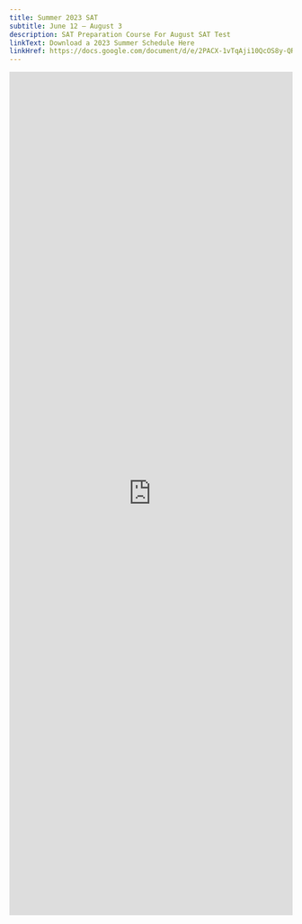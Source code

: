 ```yaml
---
title: Summer 2023 SAT
subtitle: June 12 – August 3
description: SAT Preparation Course For August SAT Test
linkText: Download a 2023 Summer Schedule Here
linkHref: https://docs.google.com/document/d/e/2PACX-1vTqAji10QcOS8y-QRjSsUoHmhPHfUerVZM8zXoZ1EO1gHn47Ha4o0PNbE8jjdD_pR9va0z8tt5dcI_9/pub
---
```

<iframe width='100%' height='1500' style='border:none;' src="https://docs.google.com/document/d/e/2PACX-1vTqAji10QcOS8y-QRjSsUoHmhPHfUerVZM8zXoZ1EO1gHn47Ha4o0PNbE8jjdD_pR9va0z8tt5dcI_9/pub?embedded=true"></iframe>